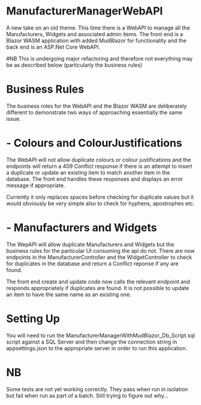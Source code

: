 # ManufacturerManagerWebAPI

A new take on an old theme. This time there is a WebAPI to manage all the Manufacturers, Widgets and associated admin items.
The front end is a Blazor WASM application with added MudBlazor for functionality and the back end is an ASP.Net Core WebAPI.

#NB This is undergoing major refactoring and therefore not everything may be as described below (particularly the business rules)

# Business Rules

The business roles for the WebAPI and the Blazor WASM are deliberately different to demonstrate two ways of approaching essentially the same issue.

# -  Colours and ColourJustifications

The WebAPI will not allow duplicate colours or colour justifications and the endpoints will return a 409 Conflict response if there
is an attempt to insert a duplicate or update an existing item to match another item in the database. The front end
handles these responses and displays an error message if appropriate.

Currently it only replaces spaces before checking for duplicate values but it would obviously be very simple also to check
for hyphens, apostrophes etc.

# -  Manufacturers and Widgets

The WepAPI will allow duplicate Manufacturers and Widgets but the business rules for the particular UI consuming the api do not. There are now endpoints in the ManufacturerController and the WidgetController to check for duplicates in the database and return a Conflict reponse if any are found.

The front end create and update code now calls the relevant endpoint and responds appropriately if duplicates are found. It is not possible to update an item to have the same name as an existing one.

# Setting Up

You will need to run the ManufacturerManagerWithMudBlazor_Db_Script.sql script against a SQL Server and then change the connection string in appsettings.json
to the appropriate server in order to run this application.

# NB

Some tests are not yet working correctly. They pass when run in isolation but fail when run as part of a batch. Still trying to figure out why...

